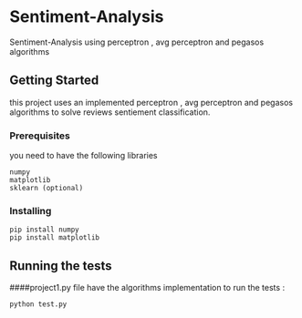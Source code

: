 # Sentiment-Analysis
 Sentiment-Analysis using perceptron , avg perceptron and pegasos algorithms
 
 ## Getting Started
 this project uses an implemented perceptron , avg perceptron and pegasos algorithms to solve reviews sentiement classification. 
 
 ### Prerequisites
 you need to have the following libraries 
 ```
 numpy 
 matplotlib 
 sklearn (optional)
 ```
 
 ### Installing
 ```
 pip install numpy 
 pip install matplotlib
 ```
 
 ## Running the tests
  ####project1.py file have the algorithms implementation 
 to run the tests : 
 ```
 python test.py 
 ```
